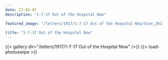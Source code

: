 ```yaml
---
date: 17-01-07
description: "1-7-17 Out of the Hospital Now"

featured_image: "/letters/1917/1-7-17 Out of the Hospital Now/Scan_20170418(3).jpg"

title: "1-7-17 Out of the Hospital Now"
---
```


{{< gallery dir="/letters/1917/1-7-17 Out of the Hospital Now" />}} {{< load-photoswipe >}}

